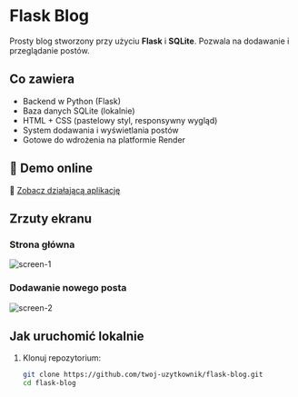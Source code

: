 #  Flask Blog

Prosty blog stworzony przy użyciu **Flask** i **SQLite**. Pozwala na dodawanie i przeglądanie postów.

## Co zawiera

- Backend w Python (Flask)
- Baza danych SQLite (lokalnie)
- HTML + CSS (pastelowy styl, responsywny wygląd)
- System dodawania i wyświetlania postów
- Gotowe do wdrożenia na platformie Render

## 🚀 Demo online

🔗 [Zobacz działającą aplikację](https://isi-blog-1.onrender.com/)

##  Zrzuty ekranu

###  Strona główna  
![screen-1](screen-1.png)

###  Dodawanie nowego posta  
![screen-2](screen-2.png)

##  Jak uruchomić lokalnie

1. Klonuj repozytorium:
   ```bash
   git clone https://github.com/twoj-uzytkownik/flask-blog.git
   cd flask-blog